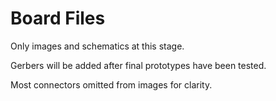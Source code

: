 # Board Files
Only images and schematics at this stage.

Gerbers will be added after final prototypes have been tested.

Most connectors omitted from images for clarity.
